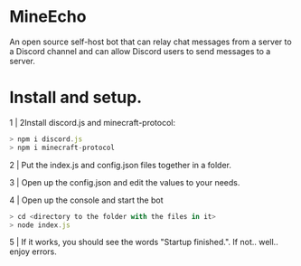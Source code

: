 # MineEcho
An open source self-host bot that can relay chat messages from a server to a Discord channel and can allow Discord users to send messages to a server.

# Install and setup.
1 | 2Install discord.js and minecraft-protocol:
```js
> npm i discord.js
> npm i minecraft-protocol
```

2 | Put the index.js and config.json files together in a folder.

3 | Open up the config.json and edit the values to your needs.

4 | Open up the console and start the bot
```js
> cd <directory to the folder with the files in it>
> node index.js
```

5 | If it works, you should see the words "Startup finished.". If not.. well.. enjoy errors.
